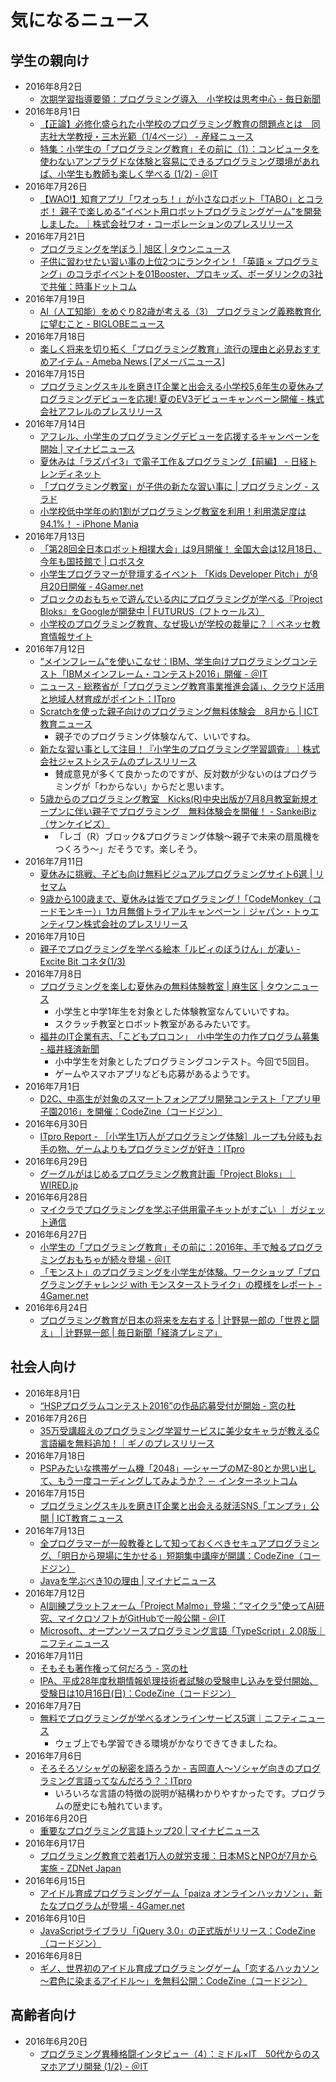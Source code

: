 # 気になるニュース

## 学生の親向け
- 2016年8月2日
  - [次期学習指導要領：プログラミング導入　小学校は思考中心 - 毎日新聞](http://mainichi.jp/articles/20160802/ddm/041/100/153000c)
- 2016年8月1日
  - [【正論】必修化盛られた小学校のプログラミング教育の問題点とは　同志社大学教授・三木光範（1/4ページ） - 産経ニュース](http://www.sankei.com/column/news/160801/clm1608010006-n1.html)
  - [特集：小学生の「プログラミング教育」その前に（1）：コンピュータを使わないアンプラグドな体験と容易にできるプログラミング環境があれば、小学生も教師も楽しく学べる (1/2) - ＠IT](http://www.atmarkit.co.jp/ait/articles/1608/01/news028.html)
- 2016年7月26日
  - [【WAO!】知育アプリ「ワオっち！」が小さなロボット「TABO」とコラボ！ 親子で楽しめる“イベント用ロボットプログラミングゲーム”を開発しました。｜株式会社ワオ・コーポレーションのプレスリリース](http://prtimes.jp/main/html/rd/p/000000184.000015572.html) 
- 2016年7月21日
  - [プログラミングを学ぼう | 旭区 | タウンニュース](http://www.townnews.co.jp/0105/2016/07/21/340739.html)
  - [子供に習わせたい習い事の上位2つにランクイン！「英語 × プログラミング」のコラボイベントを01Booster、プロキッズ、ボーダリンクの3社で共催：時事ドットコム](http://www.jiji.com/jc/article?k=000000065.000016550&g=prt)
- 2016年7月19日
  - [AI（人工知能）をめぐり82歳が考える（3） プログラミング義務教育化に望むこと - BIGLOBEニュース](http://news.biglobe.ne.jp/trend/0719/jtn_160719_4348187381.html)
- 2016年7月18日
  - [楽しく将来を切り拓く「プログラミング教育」流行の理由と必見おすすめアイテム - Ameba News [アメーバニュース]](http://news.ameba.jp/20160718-927/)
- 2016年7月15日
  - [プログラミングスキルを磨きIT企業と出会える小学校5,6年生の夏休みプログラミングデビューを応援!   夏のEV3デビューキャンペーン開催 - 株式会社アフレルのプレスリリース](https://www.value-press.com/pressrelease/166176)
- 2016年7月14日
  - [アフレル、小学生のプログラミングデビューを応援するキャンペーンを開始 | マイナビニュース](http://news.mynavi.jp/news/2016/07/14/396/)
  - [夏休みは「ラズパイ3」で電子工作＆プログラミング【前編】 - 日経トレンディネット](http://trendy.nikkeibp.co.jp/atcl/pickup/15/1003590/062800348/?rt=nocnt)
  - [「プログラミング教室」が子供の新たな習い事に | プログラミング - スラド]()
  - [小学校低中学年の約1割がプログラミング教室を利用！利用満足度は94.1%！ - iPhone Mania](http://iphone-mania.jp/news-125184/)
- 2016年7月13日
  - [「第28回全日本ロボット相撲大会」は9月開催！ 全国大会は12月18日、今年も国技館で | ロボスタ](http://robotstart.info/2016/07/13/news-robot_sumo28.html)
  - [小学生プログラマーが登壇するイベント 「Kids Developer Pitch」が8月20日開催 - 4Gamer.net](http://www.4gamer.net/games/999/G999905/20160713012/)
  - [ブロックのおもちゃで遊んでいる内にプログラミングが学べる『Project Bloks』をGoogleが開発中 | FUTURUS（フトゥールス）](http://nge.jp/2016/07/13/post-133275)
  - [小学校のプログラミング教育、なぜ扱いが学校の裁量に？｜ベネッセ教育情報サイト](http://benesse.jp/kyouiku/201607/20160713-2.html)
- 2016年7月12日
  - [ “メインフレーム”を使いこなせ：IBM、学生向けプログラミングコンテスト「IBMメインフレーム・コンテスト2016」開催 - ＠IT](http://www.atmarkit.co.jp/ait/articles/1607/12/news082.html)
  - [ニュース - 総務省が「プログラミング教育事業推進会議」、クラウド活用と地域人材育成がポイント：ITpro](http://itpro.nikkeibp.co.jp/atcl/news/16/071202074/?rt=nocnt)
  - [Scratchを使った親子向けのプログラミング無料体験会　8月から | ICT教育ニュース](http://ict-enews.net/2016/07/12yuber/)
    - 親子でのプログラミング体験なんて、いいですね。
  - [新たな習い事として注目！『小学生のプログラミング学習調査』｜株式会社ジャストシステムのプレスリリース](http://prtimes.jp/main/html/rd/p/000000186.000007597.html)
    - 賛成意見が多くて良かったのですが、反対数が少ないのはプログラミングが「わからない」からだと思います。
  - [5歳からのプログラミング教室　Kicks(R)中央出版が7月8月教室新規オープンに伴い親子でプログラミング　無料体験会を開催！ - SankeiBiz（サンケイビズ）](http://www.sankeibiz.jp/business/news/160712/prl1607120932007-n1.htm)
    - 「レゴ（R）ブロック&プログラミング体験～親子で未来の扇風機をつくろう～」だそうです。楽しそう。
- 2016年7月11日
  - [夏休みに挑戦、子ども向け無料ビジュアルプログラミングサイト6選 | リセマム](http://resemom.jp/article/2016/07/11/32589.html)
  - [9歳から100歳まで、夏休みは皆でプログラミング !「CodeMonkey（コードモンキー）」1カ月無償トライアルキャンペーン｜ジャパン・トゥエンティワン株式会社のプレスリリース](http://prtimes.jp/main/html/rd/p/000000015.000010261.html)
- 2016年7月10日
  - [親子でプログラミングを学べる絵本「ルビィのぼうけん」が凄い - Excite Bit コネタ(1/3)](http://www.excite.co.jp/News/bit/E1467892774358.html)
- 2016年7月8日
  - [プログラミングを楽しむ夏休みの無料体験教室 | 麻生区 | タウンニュース](http://www.townnews.co.jp/0205/2016/07/08/339510.html)
    - 小学生と中学1年生を対象とした体験教室なんていいですね。
    - スクラッチ教室とロボット教室があるみたいです。
  - [福井のIT企業有志、「こどもプロコン」　小中学生の力作プログラム募集 - 福井経済新聞](http://fukui.keizai.biz/headline/275/)
    - 小中学生を対象としたプログラミングコンテスト。今回で5回目。
    - ゲームやスマホアプリなども応募があるようです。
- 2016年7月1日
  - [D2C、中高生が対象のスマートフォンアプリ開発コンテスト「アプリ甲子園2016」を開催：CodeZine（コードジン）](http://codezine.jp/article/detail/9534)
- 2016年6月30日
  - [ITpro Report - ［小学生1万人がプログラミング体験］ループも分岐もお手の物、ゲームよりもプログラミングが好き：ITpro](http://itpro.nikkeibp.co.jp/atcl/column/14/090100053/051800152/?ST=events&P=3)
- 2016年6月29日
  - [グーグルがはじめるプログラミング教育計画「Project Bloks」｜WIRED.jp](http://wired.jp/2016/06/29/google-bloks/)
- 2016年6月28日
  - [マイクラでプログラミングを学ぶ子供用電子キットがすごい ｜ ガジェット通信](http://getnews.jp/archives/1482381)
- 2016年6月27日
  - [小学生の「プログラミング教育」その前に：2016年、手で触るプログラミングおもちゃが続々登場 - ＠IT](http://www.atmarkit.co.jp/ait/articles/1606/27/news105.html)
  - [「モンスト」のプログラミングを小学生が体験。ワークショップ「プログラミングチャレンジ with モンスターストライク」の模様をレポート - 4Gamer.net](http://www.4gamer.net/games/236/G023612/20160627028/)
- 2016年6月24日
  - [プログラミング教育が日本の将来を左右する | 辻野晃一郎の「世界と闘え」 | 辻野晃一郎 | 毎日新聞「経済プレミア」](http://mainichi.jp/premier/business/articles/20160623/biz/00m/010/011000c)


## 社会人向け
- 2016年8月1日
  - [“HSPプログラムコンテスト2016”の作品応募受付が開始 - 窓の杜](http://forest.watch.impress.co.jp/docs/news/1013132.html)
- 2016年7月26日
  - [35万受講超えのプログラミング学習サービスに美少女キャラが教えるC言語編を無料追加！｜ギノのプレスリリース]()
- 2016年7月18日
  - [PSPみたいな携帯ゲーム機「2048」―シャープのMZ-80とか思い出して、もう一度コーディングしてみようか？ － インターネットコム]()
- 2016年7月15日
  - [プログラミングスキルを磨きIT企業と出会える就活SNS「エンプラ」公開 | ICT教育ニュース](http://ict-enews.net/2016/07/15s-feeling/)
- 2016年7月13日
  - [全プログラマーが一般教養として知っておくべきセキュアプログラミング、「明日から現場に生かせる」短期集中講座が開講：CodeZine（コードジン）](http://codezine.jp/article/detail/9551)
  - [Javaを学ぶべき10の理由 | マイナビニュース](http://news.mynavi.jp/news/2016/07/13/080/)
- 2016年7月12日
  - [ AI訓練プラットフォーム「Project Malmo」登場：“マイクラ”使ってAI研究、マイクロソフトがGitHubで一般公開 - ＠IT](http://www.atmarkit.co.jp/ait/articles/1607/12/news074.html)
  - [Microsoft、オープンソースプログラミング言語「TypeScript」2.0β版｜ニフティニュース](https://news.nifty.com/article/technology/techall/mycom-20160712055/)
- 2016年7月11日
  - [そもそも著作権って何だろう - 窓の杜](http://forest.watch.impress.co.jp/docs/shseri/copyright/1009118.html)
  - [IPA、平成28年度秋期情報処理技術者試験の受験申し込みを受付開始、受験日は10月16日(日)：CodeZine（コードジン）](http://codezine.jp/article/detail/9548)
- 2016年7月7日
  - [無料でプログラミングが学べるオンラインサービス5選｜ニフティニュース](https://news.nifty.com/article/technology/mobile/dime-269799/)
    - ウェブ上でも学習できる環境がかなりできてきましたね。
- 2016年7月6日
  - [そろそろソシャゲの秘密を語ろうか - 吉岡直人～ソシャゲ向きのプログラミング言語ってなんだろう？：ITpro](http://itpro.nikkeibp.co.jp/atcl/column/16/030900055/070400021/?ST=keitai)
    - いろいろな言語の特徴の説明が結構わかりやすかったです。プログラムの歴史にも触れています。
- 2016年6月20日
  - [重要なプログラミング言語トップ20 | マイナビニュース](http://news.mynavi.jp/news/2016/06/20/213/)
- 2016年6月17日
  - [プログラミング教育で若者1万人の就労支援：日本MSとNPOが7月から実施 - ZDNet Japan](http://japan.zdnet.com/article/35084444/)
- 2016年6月15日
  - [アイドル育成プログラミングゲーム「paiza オンラインハッカソン」，新たなプログラムが登場 - 4Gamer.net](http://www.4gamer.net/games/999/G999901/20160615025/)
- 2016年6月10日
  - [JavaScriptライブラリ「jQuery 3.0」の正式版がリリース：CodeZine（コードジン）](http://codezine.jp/article/detail/9487)
- 2016年6月8日
  - [ギノ、世界初のアイドル育成プログラミングゲーム「恋するハッカソン～君色に染まるアイドル～」を無料公開：CodeZine（コードジン）](http://codezine.jp/article/detail/9479)


## 高齢者向け
- 2016年6月20日
  - [プログラミング異種格闘インタビュー（4）：ミドル×IT　50代からのスマホアプリ開発 (1/2) - ＠IT](http://www.atmarkit.co.jp/ait/articles/1606/08/news009.html)

